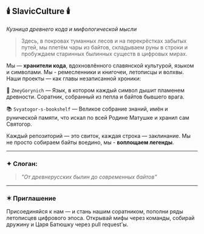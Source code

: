 ## 🕯️ **SlavicCulture** 🕯️

*Кузница древнего кода и мифологической мысли*

> Здесь, в покровах туманных лесов и на перекрёстках забытых путей, мы плетём чары из байтов, складываем руны в строки и пробуждаем старинных былинных существ в цифровых мирах.

Мы — **хранители кода**, вдохновлённого славянской культурой, языком и символами. Мы - ремесленники и книгочеи, летописцы и волхвы.
Наши проекты — как главы незаписанной хроники:

🐉 `ZmeyGorynich` — Язык, в котором каждый символ дышит пламенем древности. Соратник, собранный из пепла и байтов бывшего врага.

📚 `Svyatogor-s-bookshelf` — Великое собрание знаний, имён и рунической памяти, что искал по всей Родине Матушке и хранил сам Святогор.

Каждый репозиторий — это свиток, каждая строка — заклинание. Мы не просто собираем байты воедино, мы - **воплощаем легенды**.

---

### ✦ Слоган:

> *"От древнерусских былин до современных байтов"*

---

### ✶ Приглашение

Присоединяйся к нам — и стань нашим соратником, пополни ряды летописцев цифрового эпоса.
Открывай мифы через команды, собирай дружину и Царя Батюшку через pull request'ы.
